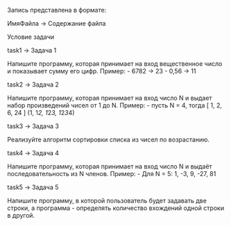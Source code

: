 Запись представлена в формате:

ИмяФайла -> Содержание файла

Условие задачи

task1 -> Задача 1

Напишите программу, которая принимает на вход вещественное число и показывает сумму его цифр.
Пример: - 6782 -> 23  - 0,56 -> 11

task2 -> Задача 2

Напишите программу, которая принимает на вход число N и выдает набор произведений чисел от 1 до N.
Пример: - пусть N = 4, тогда [ 1, 2, 6, 24 ] (1, 1*2, 1*2*3, 1*2*3*4)

task3 -> Задача 3

Реализуйте алгоритм сортировки списка из чисел по возрастанию.

task4 -> Задача 4

Напишите программу, которая принимает на вход число N и выдаёт последовательность из N членов.
Пример: - Для N = 5: 1, -3, 9, -27, 81

task5 -> Задача 5

Напишите программу, в которой пользователь будет задавать две строки,
а программа - определять количество вхождений одной строки в другой.